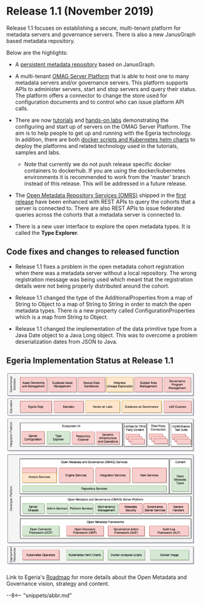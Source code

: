 <!-- SPDX-License-Identifier: CC-BY-4.0 -->
<!-- Copyright Contributors to the Egeria project. -->

# Release 1.1 (November 2019)

Release 1.1 focuses on establishing a secure, multi-tenant platform for
metadata servers and governance servers.
There is also a new JanusGraph based metadata repository.

Below are the highlights:

* A [persistent metadata repository](../open-metadata-implementation/adapters/open-connectors/repository-services-connectors/open-metadata-collection-store-connectors/graph-repository-connector) based on JanusGraph.

* A multi-tenant [OMAG Server Platform](../open-metadata-publication/website/omag-server)
  that is able to host one to many metadata servers and/or governance servers.
  This platform supports APIs to administer servers, start and stop servers and query their
  status.  The platform offers a connector to change the store used for configuration
  documents and to control who can issue platform API calls.
  
* There are now [tutorials](../open-metadata-resources/open-metadata-tutorials) and
  [hands-on labs](../open-metadata-resources/open-metadata-labs) demonstrating
  the configuring and start up of servers on the OMAG Server Platform.
  The aim is to help people to get up and running
  with the Egeria technology.  In addition, there are both [docker scripts and
  Kubernetes helm charts](../open-metadata-resources/open-metadata-deployment) to deploy
  the platforms and related technology used in the tutorials, samples and labs.

  + Note that currently we do not push release specific docker containers to dockerhub. If you are using the 
  docker/kubernetes environments it is recommended to work from the 'master' branch instead of this release. This will
  be addressed in a future release. 

* The [Open Metadata Repository Services (OMRS)](../open-metadata-implementation/repository-services) shipped in the [first release](release-notes-1-0.md)
  have been enhanced with REST APIs to query the cohorts that a server
  is connected to.  There are also REST APIs to issue federated queries across
  the cohorts that a metadata server is connected to.
  
* There is a new user interface to explore the open metadata types.  It is called the **Type Explorer**.

## Code fixes and changes to released function

*  Release 1.1 fixes a problem in the open metadata cohort registration when
   there was a metadata server without a local repository.  The wrong registration
   message was being used which meant that the registration details were not being properly
   distributed around the cohort.
   
*  Release 1.1 changed the type of the AdditionalProperties from a map of String to Object to a map of
   String to String in order to match the open metadata types.  There is a new property called
   ConfigurationProperties which is a map from String to Object.
   
*  Release 1.1 changed the implementation of the data primitive type from
   a Java Date object to a Java Long object.  This was to overcome a problem
   deserialization dates from JSON to Java.

## Egeria Implementation Status at Release 1.1
 
![Egeria Implementation Status](functional-organization-showing-implementation-status-for-1.1.png)
 
 Link to Egeria's [Roadmap](../open-metadata-publication/website/roadmap) for more details about the
 Open Metadata and Governance vision, strategy and content.

--8<-- "snippets/abbr.md"
